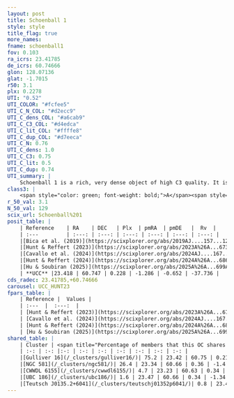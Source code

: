 ```yaml
---
layout: post
title: Schoenball 1
style: style
title_flag: true
more_names: 
fname: schoenball1
fov: 0.103
ra_icrs: 23.41785
de_icrs: 60.74666
glon: 128.07136
glat: -1.7015
r50: 3.1
plx: 0.2278
UTI: "0.52"
UTI_COLOR: "#fcfee5"
UTI_C_N_COL: "#d2ecc9"
UTI_C_dens_COL: "#a6cab9"
UTI_C_C3_COL: "#d4edca"
UTI_C_lit_COL: "#ffffe8"
UTI_C_dup_COL: "#d7eeca"
UTI_C_N: 0.76
UTI_C_dens: 1.0
UTI_C_C3: 0.75
UTI_C_lit: 0.5
UTI_C_dup: 0.74
UTI_summary: |
    Schoenball 1 is a rich, very dense object of high C3 quality. It is moderately studied in the literature.<br><br>This is likely a unique object, which shares a moderate percentage of members with at least one previously reported entry, and a very small percentage with at least one entry reported in the same catalogue.
class3: |
    <span style="color: green; font-weight: bold;">A</span><span style="color: #FFC300; font-weight: bold;">B</span>
r_50_val: 3.1
N_50_val: 129
scix_url: Schoenball%201
posit_table: |
    | Reference    | RA    | DEC   | Plx  | pmRA  | pmDE   |  Rv  |
    | :---         | :---: | :---: | :---: | :---: | :---: | :---: |
    |[Bica et al. (2019)](https://scixplorer.org/abs/2019AJ....157...12B) | 23.419 | 60.76 | -- | -- | -- | -- |
    |[Hunt & Reffert (2023)](https://scixplorer.org/abs/2023A%26A...673A.114H) | 23.441 | 60.762 | 0.194 | -1.273 | -0.664 | -44.838 |
    |[Cavallo et al. (2024)](https://scixplorer.org/abs/2024AJ....167...12C) | 23.395 | 60.757 | 0.191 | -- | -- | -- |
    |[Hunt & Reffert (2024)](https://scixplorer.org/abs/2024A%26A...686A..42H) | 23.441 | 60.762 | 0.194 | -1.273 | -0.664 | -44.838 |
    |[Hu & Soubiran (2025)](https://scixplorer.org/abs/2025A%26A...699A.246H) | 23.395 | 60.757 | -- | -- | -- | -- |
    | **UCC** |23.418 | 60.747 | 0.228 | -1.286 | -0.652 | -37.736 | 
cds_radec: 23.41785,+60.74666
carousel: UCC_HUNT23
fpars_table: |
    | Reference |  Values |
    | :---  |  :---:  |
    | [Hunt & Reffert (2023)](https://scixplorer.org/abs/2023A%26A...673A.114H) | `AV50=1.58, diffAV50=1.675, MOD50=13.349, logAge50=8.597` |
    | [Cavallo et al. (2024)](https://scixplorer.org/abs/2024AJ....167...12C) | `AV50=1.83, dMod50=12.56, logAge50=8.7, [Fe/H]50=-0.39` |
    | [Hunt & Reffert (2024)](https://scixplorer.org/abs/2024A%26A...686A..42H) | `MassJ=725.770` |
    | [Hu & Soubiran (2025)](https://scixplorer.org/abs/2025A%26A...699A.246H) | `MA22=-0.19, MA23f=-0.37, MA23g=-0.24, MZ23=-0.3, MK24=-0.38, MF24=-0.3` |
shared_table: |
    | Cluster | <span title="Percentage of members that this OC shares with the ones listed">%</span>   | RA   | DEC   | Plx   | pmRA  | pmDE  | Rv | UTI |
    | :-: | :-: |:-: | :-: | :-: | :-: | :-: | :-: | :-: |
    |[Gulliver 16](/_clusters/gulliver16/)| 75.2 | 23.42 | 60.75 | 0.21 | -1.28 | -0.65 | -37.02 |0.02 |
    |[NGC 581](/_clusters/ngc581/)| 26.4 | 23.34 | 60.66 | 0.36 | -1.4 | -0.58 | -38.14 |0.96 |
    |[CWWDL 6155](/_clusters/cwwdl6155/)| 4.7 | 23.23 | 60.63 | 0.34 | -1.26 | -0.61 | -- |0.05 |
    |[UBC 186](/_clusters/ubc186/)| 1.6 | 23.47 | 60.66 | 0.34 | -1.34 | -0.51 | -- |0.15 |
    |[Teutsch J0135.2+6041](/_clusters/teutschj01352p6041/)| 0.8 | 23.44 | 60.67 | 0.36 | -1.44 | -0.61 | -38.14 |0.09 |
---
```

